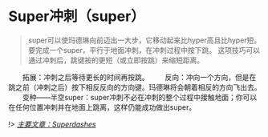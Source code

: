 # Super冲刺（super）

> super可以使玛德琳向前迈出一大步，它移动起来比hyper高且比hyper短。
要完成一个super，平行于地面冲刺，在冲刺过程中按下跳。
这项技巧可以通过冲刺后，跳键按的更短（或立即按跳）来缩短距离。

&emsp;&emsp;拓展：冲刺之后等待更长的时间再按跳。
&emsp;&emsp;反向：冲向一个方向，但是在跳之前（冲刺之后）按下相反反向的方向键。玛德琳将会朝着相反的方向飞出去。
&emsp;&emsp;变种——半空super：super冲刺不必在冲刺的整个过程中接触地面；你可以在任何位置冲刺并在地面上跳离，这样仍能成功做出super。

!> [*主要文章：Superdashes*](https://celeste.ink/wiki/Superdashes)


